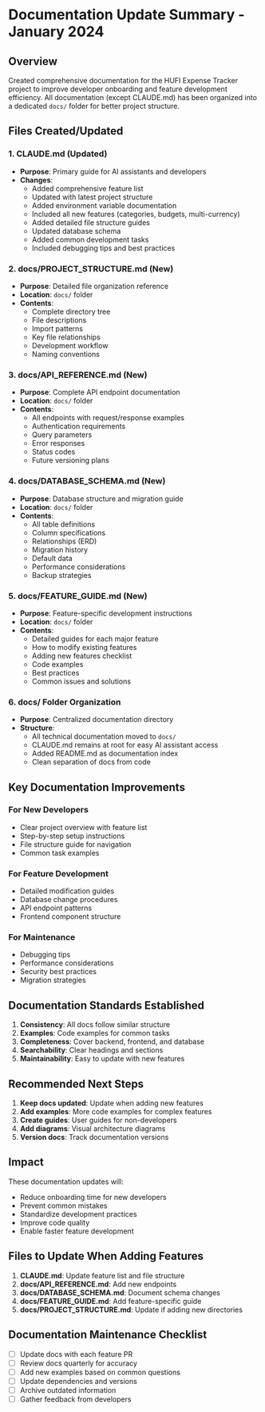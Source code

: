 # Documentation Update Summary - January 2024

## Overview
Created comprehensive documentation for the HUFI Expense Tracker project to improve developer onboarding and feature development efficiency. All documentation (except CLAUDE.md) has been organized into a dedicated `docs/` folder for better project structure.

## Files Created/Updated

### 1. CLAUDE.md (Updated)
- **Purpose**: Primary guide for AI assistants and developers
- **Changes**:
  - Added comprehensive feature list
  - Updated with latest project structure
  - Added environment variable documentation
  - Included all new features (categories, budgets, multi-currency)
  - Added detailed file structure guides
  - Updated database schema
  - Added common development tasks
  - Included debugging tips and best practices

### 2. docs/PROJECT_STRUCTURE.md (New)
- **Purpose**: Detailed file organization reference
- **Location**: `docs/` folder
- **Contents**:
  - Complete directory tree
  - File descriptions
  - Import patterns
  - Key file relationships
  - Development workflow
  - Naming conventions

### 3. docs/API_REFERENCE.md (New)
- **Purpose**: Complete API endpoint documentation
- **Location**: `docs/` folder
- **Contents**:
  - All endpoints with request/response examples
  - Authentication requirements
  - Query parameters
  - Error responses
  - Status codes
  - Future versioning plans

### 4. docs/DATABASE_SCHEMA.md (New)
- **Purpose**: Database structure and migration guide
- **Location**: `docs/` folder
- **Contents**:
  - All table definitions
  - Column specifications
  - Relationships (ERD)
  - Migration history
  - Default data
  - Performance considerations
  - Backup strategies

### 5. docs/FEATURE_GUIDE.md (New)
- **Purpose**: Feature-specific development instructions
- **Location**: `docs/` folder
- **Contents**:
  - Detailed guides for each major feature
  - How to modify existing features
  - Adding new features checklist
  - Code examples
  - Best practices
  - Common issues and solutions

### 6. docs/ Folder Organization
- **Purpose**: Centralized documentation directory
- **Structure**:
  - All technical documentation moved to `docs/`
  - CLAUDE.md remains at root for easy AI assistant access
  - Added README.md as documentation index
  - Clean separation of docs from code

## Key Documentation Improvements

### For New Developers
- Clear project overview with feature list
- Step-by-step setup instructions
- File structure guide for navigation
- Common task examples

### For Feature Development
- Detailed modification guides
- Database change procedures
- API endpoint patterns
- Frontend component structure

### For Maintenance
- Debugging tips
- Performance considerations
- Security best practices
- Migration strategies

## Documentation Standards Established

1. **Consistency**: All docs follow similar structure
2. **Examples**: Code examples for common tasks
3. **Completeness**: Cover backend, frontend, and database
4. **Searchability**: Clear headings and sections
5. **Maintainability**: Easy to update with new features

## Recommended Next Steps

1. **Keep docs updated**: Update when adding new features
2. **Add examples**: More code examples for complex features
3. **Create guides**: User guides for non-developers
4. **Add diagrams**: Visual architecture diagrams
5. **Version docs**: Track documentation versions

## Impact

These documentation updates will:
- Reduce onboarding time for new developers
- Prevent common mistakes
- Standardize development practices
- Improve code quality
- Enable faster feature development

## Files to Update When Adding Features

1. **CLAUDE.md**: Update feature list and file structure
2. **docs/API_REFERENCE.md**: Add new endpoints
3. **docs/DATABASE_SCHEMA.md**: Document schema changes
4. **docs/FEATURE_GUIDE.md**: Add feature-specific guide
5. **docs/PROJECT_STRUCTURE.md**: Update if adding new directories

## Documentation Maintenance Checklist

- [ ] Update docs with each feature PR
- [ ] Review docs quarterly for accuracy
- [ ] Add new examples based on common questions
- [ ] Update dependencies and versions
- [ ] Archive outdated information
- [ ] Gather feedback from developers